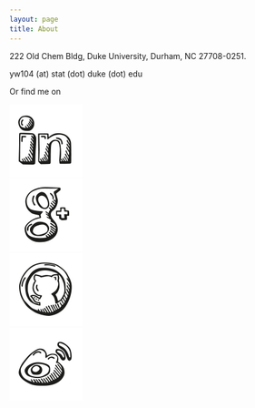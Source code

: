 ```yaml
---
layout: page
title: About
---
```


<div class="jumbotron1">
<div class="container-home">
<p>222 Old Chem Bldg, Duke University, Durham, NC 27708-0251.</p>
<p>yw104 (at) stat (dot) duke (dot) edu<p>
  <p>Or find me on</p>
    <div class="soci-logo">
      <a href="https://www.linkedin.com/in/ericyewang"><img id="link" src="/asset/linkedin_128_128.png" alt="linkedin"></a></div>
    <div class="soci-logo">
    <a href="https://plus.google.com/101432152708144293021"><img id="goog" src="/asset/googleplus_128_128.png" alt="google plus"></a></div>
    <div class="soci-logo">
    <a href="https://github.com/ericyewang"><img id="git" src="/asset/github_128_128.png" alt="github"></a></div>
    <div class="soci-logo">
    <a href="http://weibo.com/morning1night"><img id="sina" src="/asset/sinablogweibo_128_128.png" alt="sinablogweibo"></a></div>
  </div>
  </div>
